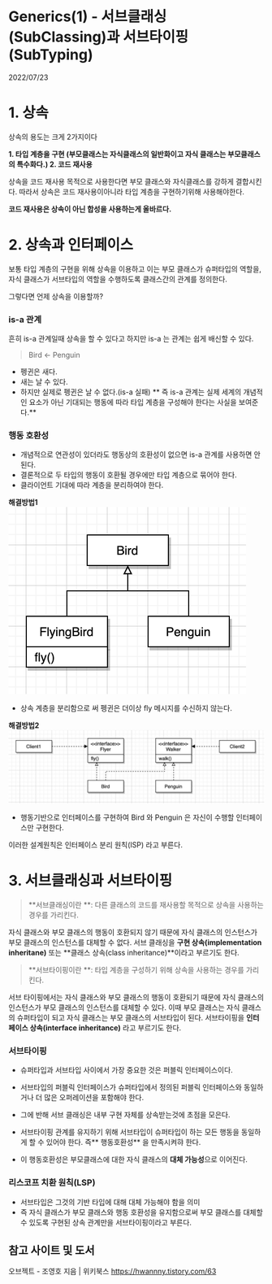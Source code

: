 # Generics(1) - 서브클래싱(SubClassing)과 서브타이핑(SubTyping)
2022/07/23

# 1. 상속


상속의 용도는 크게 2가지이다

**1.  타입 계층을 구현 (부모클래스는 자식클래스의 일반화이고 자식 클래스는 부모클래스의 특수화다.)
2. 코드 재사용**

상속을 코드 재사용 목적으로 사용한다면 부모 클래스와 자식클래스를 강하게 결합시킨다.
따라서 상속은 코드 재사용이아니라 타입 계층을 구현하기위해 사용해야한다.


**코드 재사용은 상속이 아닌 합성을 사용하는게 올바르다.**

# 2. 상속과 인터페이스
보통 타입 계층의 구현을 위해 상속을 이용하고 이는 부모 클래스가 슈퍼타입의 역할을, 자식 클래스가 서브타입의 역할을 수행하도록 클래스간의 관계를 정의한다.

그렇다면 언제 상속을 이용할까?

### is-a 관계

흔히 is-a 관계일때 상속을 할 수 있다고 하지만 is-a 는 관계는 쉽게 배신할 수 있다.

>Bird <- Penguin

- 펭귄은 새다.
- 새는 날 수 있다.
- 하지만 실제로 펭귄은 날 수 없다.(is-a 실패)
  **
  즉 is-a 관계는 실제 세계의 개념적인 요소가 아닌 기대되는 행동에 따라 타입 계층을 구성해야 한다는 사실을 보여준다.**

### 행동 호환성
- 개념적으로 연관성이 있더라도 행동상의 호환성이 없으면 is-a 관계를 사용하면 안된다.
- 결론적으로 두 타입의 행동이 호환될 경우에만 타입 계층으로 묶어야 한다.
- 클라이언트 기대에 따라 계층을 분리하여야 한다.

**해결방법1**
![img.png](../images/generic1.png)

- 상속 계층을 분리함으로 써 펭귄은 더이상 fly 메시지를 수신하지 않는다.

**해결방법2**
![img_1.png](../images/generic2.png)

- 행동기반으로 인터페이스를 구현하여 Bird 와 Penguin 은 자신이 수행할 인터페이스만 구현한다.

이러한 설계원칙은 인터페이스 분리 원칙(ISP) 라고 부른다.

# 3. 서브클래싱과 서브타이핑

>**서브클래싱이란 **: 다른 클래스의 코드를 재사용할 목적으로 상속을 사용하는 경우를 가리킨다.

자식 클래스와 부모 클래스의 행동이 호환되지 않기 때문에 자식 클래스의 인스턴스가 부모 클래스의 인스턴스를 대체할 수 없다. 서브 클래싱을 **구현 상속(implementation inheritane)** 또는 **클래스 상속(class inheritance)**이라고 부르기도 한다.


>**서브타이핑이란 **: 타입 계층을 구성하기 위해 상속을 사용하는 경우를 가리킨다.

서브 타이핑에서는 자식 클래스와 부모 클래스의 행동이 호환되기 때문에 자식 클래스의 인스턴스가 부모 클래스의 인스턴스를 대체할 수 있다. 이때 부모 클래스는 자식 클래스의 슈퍼타입이 되고 자식 클래스는 부모 클래스의 서브타입이 된다. 서브타이핑을 **인터페이스 상속(interface inheritance)** 라고 부르기도 한다.


### 서브타이핑
- 슈퍼타입과 서브타입 사이에서 가장 중요한 것은 퍼블릭 인터페이스이다.
- 서브타입의 퍼블릭 인터페이스가 슈퍼타입에서 정의된 퍼블릭 인터페이스와 동일하거나 더 많은 오퍼레이션을 포함해야 한다.
- 그에 반해 서브 클래싱은 내부 구현 자체를 상속받는것에 초점을 모은다.

- 서브타이핑 관계를 유지하기 위해 서브타입이 슈퍼타입이 하는 모든 행동을 동일하게 할 수 있어야 한다. 즉** 행동호환성** 을 만족시켜햐 한다.
- 이 행동호환성은 부모클래스에 대한 자식 클래스의 **대체 가능성**으로 이어진다.

### 리스코프 치환 원칙(LSP)
- 서브타입은 그것의 기반 타입에 대해 대체 가능해야 함을 의미
- 즉 자식 클래스가 부모 클래스와 행동 호환성을 유지함으로써 부모 클래스를 대체할 수 있도록 구현된 상속 관계만을 서브타이핑이라고 부른다.

## 참고 사이트 및 도서
오브젝트 - 조영호 지음 | 위키북스
https://hwannny.tistory.com/63

